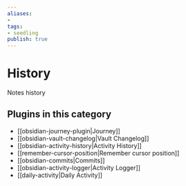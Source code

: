 ```yaml
---
aliases:
- 
tags: 
- seedling 
publish: true
---
```



# History

Notes history

## Plugins in this category

- [[obsidian-journey-plugin|Journey]]
- [[obsidian-vault-changelog|Vault Changelog]]
- [[obsidian-activity-history|Activity History]]
- [[remember-cursor-position|Remember cursor position]]
- [[obsidian-commits|Commits]]
- [[obsidian-activity-logger|Activity Logger]]
- [[daily-activity|Daily Activity]]
